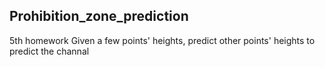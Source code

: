 ## Prohibition_zone_prediction
5th homework
Given a few points' heights, predict other points' heights to predict the channal
